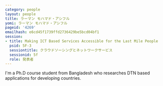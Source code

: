 ```yaml
---
category: people
layout: people
title: ラーマン モハマド・アシフル
yomi: ラーマン モハマド・アシフル
pageid: '4269'
emailhash: e6cd45f1739ffd2736429be5bcd04bf1
session:
- title: Making ICT Based Services Accessible for the Last Mile People
  psid: 5F-3
  sessiontitle: クラウドソーシングとネットワークサービス
  sessionid: 5f
  role: 発表者
---
```

I'm a Ph.D course student from Bangladesh who researches DTN based applications for developing countries.